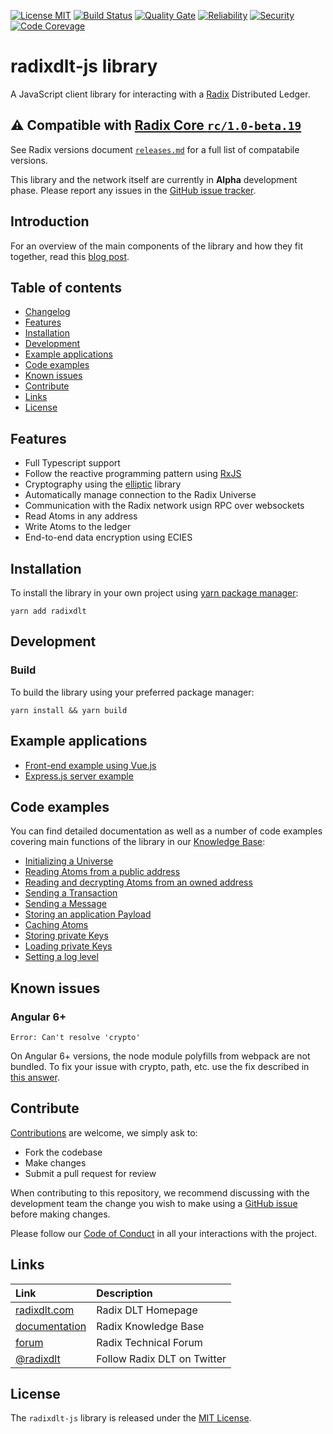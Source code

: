 [![License MIT](https://img.shields.io/badge/license-MIT-blue.svg)](https://github.com/radixdlt/radixdlt-js/blob/master/LICENSE)
[![Build Status](https://travis-ci.com/radixdlt/radixdlt-js.svg?branch=develop)](https://travis-ci.com/radixdlt/radixdlt-js)
[![Quality Gate](https://sonarcloud.io/api/project_badges/measure?project=radixdlt-js&metric=alert_status)](https://sonarcloud.io/dashboard?id=radixdlt-js) 
[![Reliability](https://sonarcloud.io/api/project_badges/measure?project=radixdlt-js&metric=reliability_rating)](https://sonarcloud.io/component_measures?id=radixdlt-js&metric=reliability_rating)
[![Security](https://sonarcloud.io/api/project_badges/measure?project=radixdlt-js&metric=security_rating)](https://sonarcloud.io/component_measures?id=radixdlt-js&metric=security_rating) 
[![Code Corevage](https://sonarcloud.io/api/project_badges/measure?project=radixdlt-js&metric=coverage)](https://sonarcloud.io/component_measures?id=radixdlt-js&metric=Coverage)

# radixdlt-js library

A JavaScript client library for interacting with a [Radix](https://www.radixdlt.com) Distributed Ledger. 

## ⚠️ Compatible with [Radix Core `rc/1.0-beta.19`](https://github.com/radixdlt/radixdlt-core/releases/tag/1.0-beta.19)
See Radix versions document [`releases.md`](https://github.com/radixdlt/docs/blob/master/releases/releases.md) for a full list of compatabile versions.

This library and the network itself are currently in **Alpha** development phase. Please report any issues in the [GitHub issue tracker](https://github.com/radixdlt/radixdlt-js/issues).

## Introduction

For an overview of the main components of the library and how they fit together, read this [blog post](https://www.radixdlt.com/post/introducing-the-radix-javascript-library).

## Table of contents

- [Changelog](CHANGELOG.md)
- [Features](#features)
- [Installation](#installation)
- [Development](#development)
- [Example applications](#example-applications)
- [Code examples](#code-examples)
- [Known issues](#known-issues)
- [Contribute](#contribute)
- [Links](#links)
- [License](#license)

## Features

- Full Typescript support
- Follow the reactive programming pattern using [RxJS](https://rxjs-dev.firebaseapp.com/)
- Cryptography using the [elliptic](https://github.com/indutny/elliptic) library
- Automatically manage connection to the Radix Universe
- Communication with the Radix network usign RPC over websockets
- Read Atoms in any address
- Write Atoms to the ledger
- End-to-end data encryption using ECIES

## Installation

To install the library in your own project using [yarn package manager](https://yarnpkg.com/):

`yarn add radixdlt`


## Development

### Build

To build the library using your preferred package manager:

`yarn install && yarn build`

## Example applications

- [Front-end example using Vue.js](https://github.com/radixdlt/radixdlt-js-skeleton)
- [Express.js server example](https://github.com/radixdlt/radixdlt-js-server-example)

## Code examples

You can find detailed documentation as well as a number of code examples covering main functions of the library in our [Knowledge Base](https://docs.radixdlt.com/radixdlt-js/v/betanet/):

- [Initializing a Universe](https://docs.radixdlt.com/radixdlt-js/examples/code-examples/general-use#initializing-a-universe)
- [Reading Atoms from a public address](https://docs.radixdlt.com/radixdlt-js/examples/code-examples/atom-management#reading-atoms-from-a-public-address)
- [Reading and decrypting Atoms from an owned address](https://docs.radixdlt.com/radixdlt-js/examples/code-examples/atom-management#reading-and-decrypting-atoms-from-an-owned-address)
- [Sending a Transaction](https://docs.radixdlt.com/radixdlt-js/examples/code-examples/transaction-management#sending-a-transaction)
- [Sending a Message](https://docs.radixdlt.com/radixdlt-js/examples/code-examples/transaction-management#sending-a-message)
- [Storing an application Payload](https://docs.radixdlt.com/radixdlt-js/examples/code-examples/transaction-management#storing-an-application-payload)
- [Caching Atoms](https://docs.radixdlt.com/radixdlt-js/examples/code-examples/atom-management#caching-atoms)
- [Storing private Keys](https://docs.radixdlt.com/radixdlt-js/examples/code-examples/private-key-management#storing-private-keys)
- [Loading private Keys](https://docs.radixdlt.com/radixdlt-js/examples/code-examples/private-key-management#loading-private-keys)
- [Setting a log level](https://docs.radixdlt.com/radixdlt-js/examples/code-examples/general-use#setting-a-log-level)


## Known issues

### Angular 6+

`Error: Can't resolve 'crypto'`

On Angular 6+ versions, the node module polyfills from webpack are not bundled. To fix your issue with crypto, path, etc. use the fix described in [this answer](https://github.com/angular/angular-cli/issues/1548#issuecomment-427653778).

## Contribute

[Contributions](CONTRIBUTING.md) are welcome, we simply ask to:

* Fork the codebase
* Make changes
* Submit a pull request for review

When contributing to this repository, we recommend discussing with the development team the change you wish to make using a [GitHub issue](https://github.com/radixdlt/radixdlt-js/issues) before making changes.

Please follow our [Code of Conduct](CODE_OF_CONDUCT.md) in all your interactions with the project.

## Links

| Link | Description |
| :----- | :------ |
[radixdlt.com](https://radixdlt.com/) | Radix DLT Homepage
[documentation](https://docs.radixdlt.com/) | Radix Knowledge Base
[forum](https://forum.radixdlt.com/) | Radix Technical Forum
[@radixdlt](https://twitter.com/radixdlt) | Follow Radix DLT on Twitter

## License

The `radixdlt-js` library is released under the [MIT License](LICENSE).
